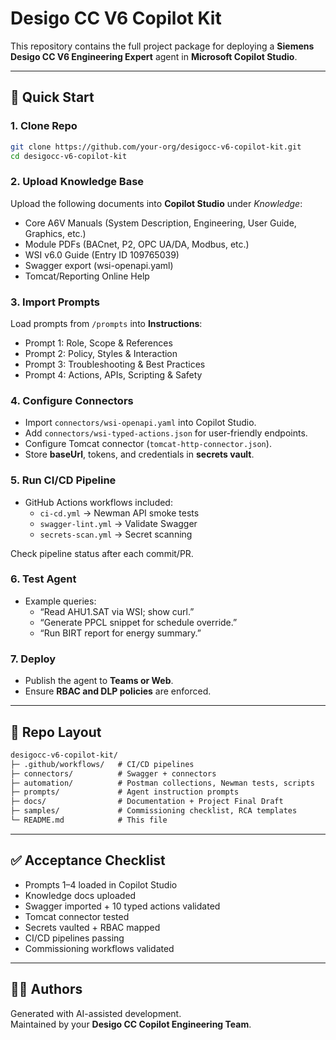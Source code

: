 # Desigo CC V6 Copilot Kit

This repository contains the full project package for deploying a **Siemens Desigo CC V6 Engineering Expert** agent in **Microsoft Copilot Studio**.

---

## 🚀 Quick Start

### 1. Clone Repo
```bash
git clone https://github.com/your-org/desigocc-v6-copilot-kit.git
cd desigocc-v6-copilot-kit
```

### 2. Upload Knowledge Base
Upload the following documents into **Copilot Studio** under *Knowledge*:
- Core A6V Manuals (System Description, Engineering, User Guide, Graphics, etc.)
- Module PDFs (BACnet, P2, OPC UA/DA, Modbus, etc.)
- WSI v6.0 Guide (Entry ID 109765039)
- Swagger export (wsi-openapi.yaml)
- Tomcat/Reporting Online Help

### 3. Import Prompts
Load prompts from `/prompts` into **Instructions**:
- Prompt 1: Role, Scope & References
- Prompt 2: Policy, Styles & Interaction
- Prompt 3: Troubleshooting & Best Practices
- Prompt 4: Actions, APIs, Scripting & Safety

### 4. Configure Connectors
- Import `connectors/wsi-openapi.yaml` into Copilot Studio.  
- Add `connectors/wsi-typed-actions.json` for user-friendly endpoints.  
- Configure Tomcat connector (`tomcat-http-connector.json`).  
- Store **baseUrl**, tokens, and credentials in **secrets vault**.

### 5. Run CI/CD Pipeline
- GitHub Actions workflows included:
  - `ci-cd.yml` → Newman API smoke tests
  - `swagger-lint.yml` → Validate Swagger
  - `secrets-scan.yml` → Secret scanning

Check pipeline status after each commit/PR.

### 6. Test Agent
- Example queries:
  - “Read AHU1.SAT via WSI; show curl.”
  - “Generate PPCL snippet for schedule override.”
  - “Run BIRT report for energy summary.”

### 7. Deploy
- Publish the agent to **Teams or Web**.  
- Ensure **RBAC and DLP policies** are enforced.

---

## 📂 Repo Layout
```txt
desigocc-v6-copilot-kit/
├─ .github/workflows/   # CI/CD pipelines
├─ connectors/          # Swagger + connectors
├─ automation/          # Postman collections, Newman tests, scripts
├─ prompts/             # Agent instruction prompts
├─ docs/                # Documentation + Project Final Draft
├─ samples/             # Commissioning checklist, RCA templates
└─ README.md            # This file
```

---

## ✅ Acceptance Checklist
- Prompts 1–4 loaded in Copilot Studio
- Knowledge docs uploaded
- Swagger imported + 10 typed actions validated
- Tomcat connector tested
- Secrets vaulted + RBAC mapped
- CI/CD pipelines passing
- Commissioning workflows validated

---

## 👨‍💻 Authors
Generated with AI-assisted development.  
Maintained by your **Desigo CC Copilot Engineering Team**.
